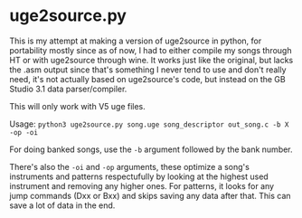 # uge2source.py
This is my attempt at making a version of uge2source in python, for portability mostly since as of now, I had to either compile my songs through HT or with uge2source through wine. It works just like the original, but lacks the .asm output since that's something I never tend to use and don't really need, it's not actually based on uge2source's code, but instead on the GB Studio 3.1 data parser/compiler.

This will only work with V5 uge files.

Usage:
`python3 uge2source.py song.uge song_descriptor out_song.c -b X -op -oi`

For doing banked songs, use the `-b` argument followed by the bank number.

There's also the `-oi` and `-op` arguments, these optimize a song's instruments and patterns respectufully by looking at the highest used instrument and removing any higher ones. For patterns, it looks for any jump commands (Dxx or Bxx) and skips saving any data after that. This can save a lot of data in the end.